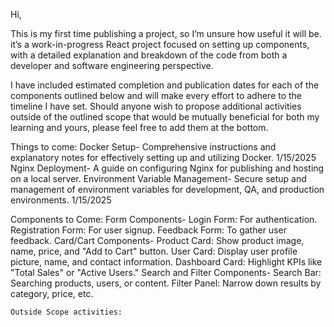 Hi,

This is my first time publishing a project, so I’m unsure how useful it will be. it’s a work-in-progress React project focused on setting up components, with a detailed explanation and breakdown of the code from both a developer and software engineering perspective.

I have included estimated completion and publication dates for each of the components outlined below and will make every effort to adhere to the timeline I have set. Should anyone wish to propose additional activities outside of the outlined scope that would be mutually beneficial for both my learning and yours, please feel free to add them at the bottom.

Things to come: 
Docker Setup- Comprehensive instructions and explanatory notes for effectively setting up and utilizing Docker. 1/15/2025
Nginx Deployment- A guide on configuring Nginx for publishing and hosting on a local server.
Environment Variable Management- Secure setup and management of environment variables for development, QA, and production environments. 1/15/2025

Components to Come: 
Form Components- 
    Login Form: For authentication.
    Registration Form: For user signup.
    Feedback Form: To gather user feedback.
Card/Cart Components-
     Product Card: Show product image, name, price, and "Add to Cart" button.
     User Card: Display user profile picture, name, and contact information.
     Dashboard Card: Highlight KPIs like "Total Sales" or "Active Users."
Search and Filter Components-
    Search Bar: Searching products, users, or content.
    Filter Panel: Narrow down results by category, price, etc.


    Outside Scope activities:
